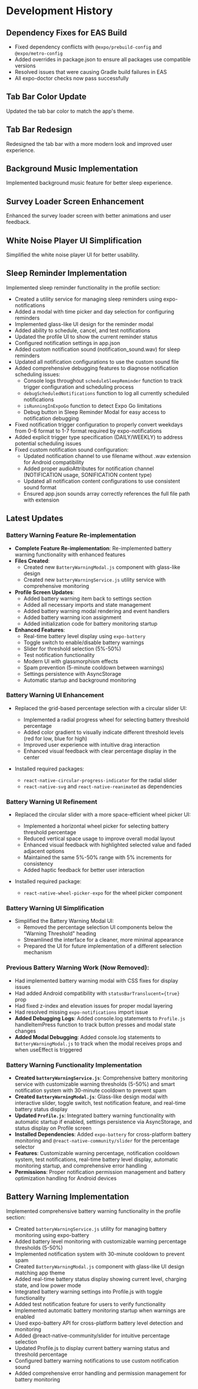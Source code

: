 # Development History

## Dependency Fixes for EAS Build
- Fixed dependency conflicts with `@expo/prebuild-config` and `@expo/metro-config`
- Added overrides in package.json to ensure all packages use compatible versions
- Resolved issues that were causing Gradle build failures in EAS
- All expo-doctor checks now pass successfully

## Tab Bar Color Update
Updated the tab bar color to match the app's theme.

## Tab Bar Redesign
Redesigned the tab bar with a more modern look and improved user experience.

## Background Music Implementation
Implemented background music feature for better sleep experience.

## Survey Loader Screen Enhancement
Enhanced the survey loader screen with better animations and user feedback.

## White Noise Player UI Simplification
Simplified the white noise player UI for better usability.

## Sleep Reminder Implementation
Implemented sleep reminder functionality in the profile section:
- Created a utility service for managing sleep reminders using expo-notifications
- Added a modal with time picker and day selection for configuring reminders
- Implemented glass-like UI design for the reminder modal
- Added ability to schedule, cancel, and test notifications
- Updated the profile UI to show the current reminder status
- Configured notification settings in app.json
- Added custom notification sound (notification_sound.wav) for sleep reminders
- Updated all notification configurations to use the custom sound file
- Added comprehensive debugging features to diagnose notification scheduling issues:
  - Console logs throughout `scheduleSleepReminder` function to track trigger configuration and scheduling process
  - `debugScheduledNotifications` function to log all currently scheduled notifications
  - `isRunningInExpoGo` function to detect Expo Go limitations
  - Debug button in Sleep Reminder Modal for easy access to notification debugging
- Fixed notification trigger configuration to properly convert weekdays from 0-6 format to 1-7 format required by expo-notifications
- Added explicit trigger type specification (DAILY/WEEKLY) to address potential scheduling issues
- Fixed custom notification sound configuration:
  - Updated notification channel to use filename without .wav extension for Android compatibility
  - Added proper audioAttributes for notification channel (NOTIFICATION usage, SONIFICATION content type)
  - Updated all notification content configurations to use consistent sound format
  - Ensured app.json sounds array correctly references the full file path with extension

## Latest Updates

### Battery Warning Feature Re-implementation
- **Complete Feature Re-implementation**: Re-implemented battery warning functionality with enhanced features
- **Files Created**: 
  - Created new `BatteryWarningModal.js` component with glass-like design
  - Created new `batteryWarningService.js` utility service with comprehensive monitoring
- **Profile Screen Updates**: 
  - Added battery warning item back to settings section
  - Added all necessary imports and state management
  - Added battery warning modal rendering and event handlers
  - Added battery warning icon assignment
  - Added initialization code for battery monitoring startup
- **Enhanced Features**: 
  - Real-time battery level display using `expo-battery`
  - Toggle switch to enable/disable battery warnings
  - Slider for threshold selection (5%-50%)
  - Test notification functionality
  - Modern UI with glassmorphism effects
  - Spam prevention (5-minute cooldown between warnings)
  - Settings persistence with AsyncStorage
  - Automatic startup and background monitoring

### Battery Warning UI Enhancement
- Replaced the grid-based percentage selection with a circular slider UI:
  - Implemented a radial progress wheel for selecting battery threshold percentage
  - Added color gradient to visually indicate different threshold levels (red for low, blue for high)
  - Improved user experience with intuitive drag interaction
  - Enhanced visual feedback with clear percentage display in the center

- Installed required packages:
  - `react-native-circular-progress-indicator` for the radial slider
  - `react-native-svg` and `react-native-reanimated` as dependencies

### Battery Warning UI Refinement
- Replaced the circular slider with a more space-efficient wheel picker UI:
  - Implemented a horizontal wheel picker for selecting battery threshold percentage
  - Reduced vertical space usage to improve overall modal layout
  - Enhanced visual feedback with highlighted selected value and faded adjacent options
  - Maintained the same 5%-50% range with 5% increments for consistency
  - Added haptic feedback for better user interaction

- Installed required package:
  - `react-native-wheel-picker-expo` for the wheel picker component

### Battery Warning UI Simplification
- Simplified the Battery Warning Modal UI:
  - Removed the percentage selection UI components below the "Warning Threshold" heading
  - Streamlined the interface for a cleaner, more minimal appearance
  - Prepared the UI for future implementation of a different selection mechanism

### Previous Battery Warning Work (Now Removed):
- Had implemented battery warning modal with CSS fixes for display issues
- Had added Android compatibility with `statusBarTranslucent={true}` prop
- Had fixed z-index and elevation issues for proper modal layering
- Had resolved missing `expo-notifications` import issue
- **Added Debugging Logs**: Added console.log statements to `Profile.js` handleItemPress function to track button presses and modal state changes
- **Added Modal Debugging**: Added console.log statements to `BatteryWarningModal.js` to track when the modal receives props and when useEffect is triggered

### Battery Warning Functionality Implementation
- **Created `batteryWarningService.js`**: Comprehensive battery monitoring service with customizable warning thresholds (5-50%) and smart notification system with 30-minute cooldown to prevent spam
- **Created `BatteryWarningModal.js`**: Glass-like design modal with interactive slider, toggle switch, test notification feature, and real-time battery status display
- **Updated `Profile.js`**: Integrated battery warning functionality with automatic startup if enabled, settings persistence via AsyncStorage, and status display on Profile screen
- **Installed Dependencies**: Added `expo-battery` for cross-platform battery monitoring and `@react-native-community/slider` for the percentage selector
- **Features**: Customizable warning percentage, notification cooldown system, test notifications, real-time battery level display, automatic monitoring startup, and comprehensive error handling
- **Permissions**: Proper notification permission management and battery optimization handling for Android devices

## Battery Warning Implementation
Implemented comprehensive battery warning functionality in the profile section:
- Created `batteryWarningService.js` utility for managing battery monitoring using expo-battery
- Added battery level monitoring with customizable warning percentage thresholds (5-50%)
- Implemented notification system with 30-minute cooldown to prevent spam
- Created `BatteryWarningModal.js` component with glass-like UI design matching app theme
- Added real-time battery status display showing current level, charging state, and low power mode
- Integrated battery warning settings into Profile.js with toggle functionality
- Added test notification feature for users to verify functionality
- Implemented automatic battery monitoring startup when warnings are enabled
- Used expo-battery API for cross-platform battery level detection and monitoring
- Added @react-native-community/slider for intuitive percentage selection
- Updated Profile.js to display current battery warning status and threshold percentage
- Configured battery warning notifications to use custom notification sound
- Added comprehensive error handling and permission management for battery monitoring